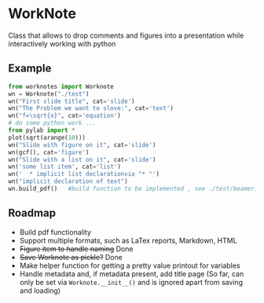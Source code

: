 WorkNote
========

Class that allows to drop comments and figures into a presentation while interactively working with python

Example
-------

```python
from worknotes import Worknote
wn = Worknote("./test")
wn("First slide title", cat='slide')
wn("The Problem we want to slove:", cat='text')
wn("f=\sqrt{x}", cat='equation')
# do some python work ...
from pylab import *
plot(sqrt(arange(10)))
wn("Slide with figure on it", cat='slide')
wn(gcf(), cat='figure')
wn("Slide with a list on it", cat='slide')
wn('some list item', cat='list')
wn('  * implicit list declarationvia "* "')
wn("implicit declaration of text")
wn.build_pdf()   #build function to be implemented , see ./test/beamer.tex
```

Roadmap
-------

  * Build pdf functionality
  * Support multiple formats, such as LaTex reports, Markdown, HTML
  * ~~Figure item to handle naming~~ Done
  * ~~Save Worknote as pickle?~~ Done
  * Make helper function for getting a pretty value printout for variables
  * Handle metadata and, if metadata present, add title page (So far, can only be set via ```Worknote.__init__()``` and is ignored apart from saving and loading)
